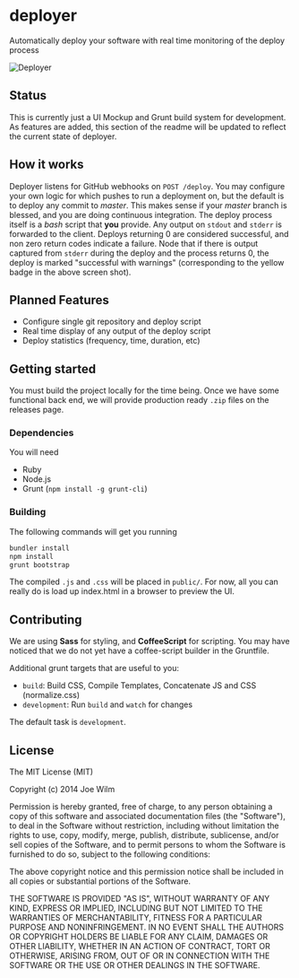 deployer
========

Automatically deploy your software with real time monitoring of the deploy process

![Deployer](https://f.cloud.github.com/assets/4285147/1895598/e830e4cc-7b43-11e3-9ac5-59df648d8b16.png)

## Status
This is currently just a UI Mockup and Grunt build system for development. As
features are added, this section of the readme will be updated to reflect the
current state of deployer.

## How it works
Deployer listens for GitHub webhooks on `POST /deploy`. You may configure your
own logic for which pushes to run a deployment on, but the default is to deploy
any commit to _master_. This makes sense if your _master_ branch is blessed, and
you are doing continuous integration. The deploy process itself is a _bash_
script that **you** provide. Any output on `stdout` and `stderr` is forwarded
to the client. Deploys returning 0 are considered successful, and non zero
return codes indicate a failure. Node that if there is output captured from
`stderr` during the deploy and the process returns 0, the deploy is marked
"successful with warnings" (corresponding to the yellow badge in the above
screen shot).

## Planned Features
- Configure single git repository and deploy script
- Real time display of any output of the deploy script
- Deploy statistics (frequency, time, duration, etc)

## Getting started
You must build the project locally for the time being. Once we have some
functional back end, we will provide production ready `.zip` files on the
releases page.

### Dependencies
You will need 
- Ruby
- Node.js
- Grunt (`npm install -g grunt-cli`)

### Building
The following commands will get you running
```bash
bundler install
npm install
grunt bootstrap
```

The compiled `.js` and `.css` will be placed in `public/`. For now, all you can
really do is load up index.html in a browser to preview the UI.

## Contributing
We are using **Sass** for styling, and **CoffeeScript** for scripting. You may
have noticed that we do not yet have a coffee-script builder in the Gruntfile.

Additional grunt targets that are useful to you:
- `build`: Build CSS, Compile Templates, Concatenate JS and CSS (normalize.css)
- `development`: Run `build` and `watch` for changes

The default task is `development`.

## License
The MIT License (MIT)

Copyright (c) 2014 Joe Wilm

Permission is hereby granted, free of charge, to any person obtaining a copy of
this software and associated documentation files (the "Software"), to deal in
the Software without restriction, including without limitation the rights to
use, copy, modify, merge, publish, distribute, sublicense, and/or sell copies of
the Software, and to permit persons to whom the Software is furnished to do so,
subject to the following conditions:

The above copyright notice and this permission notice shall be included in all
copies or substantial portions of the Software.

THE SOFTWARE IS PROVIDED "AS IS", WITHOUT WARRANTY OF ANY KIND, EXPRESS OR
IMPLIED, INCLUDING BUT NOT LIMITED TO THE WARRANTIES OF MERCHANTABILITY, FITNESS
FOR A PARTICULAR PURPOSE AND NONINFRINGEMENT. IN NO EVENT SHALL THE AUTHORS OR
COPYRIGHT HOLDERS BE LIABLE FOR ANY CLAIM, DAMAGES OR OTHER LIABILITY, WHETHER
IN AN ACTION OF CONTRACT, TORT OR OTHERWISE, ARISING FROM, OUT OF OR IN
CONNECTION WITH THE SOFTWARE OR THE USE OR OTHER DEALINGS IN THE SOFTWARE.
